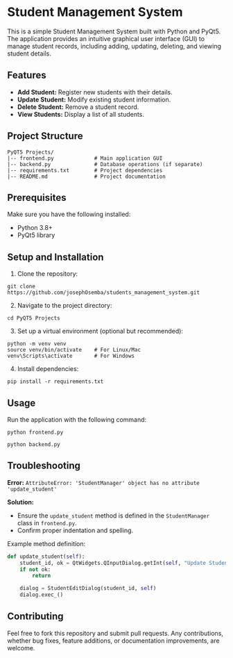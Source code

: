 # Student Management System

This is a simple Student Management System built with Python and PyQt5. The application provides an intuitive graphical user interface (GUI) to manage student records, including adding, updating, deleting, and viewing student details.

## Features

- **Add Student:** Register new students with their details.
- **Update Student:** Modify existing student information.
- **Delete Student:** Remove a student record.
- **View Students:** Display a list of all students.

## Project Structure

```
PyQT5 Projects/
|-- frontend.py             # Main application GUI
|-- backend.py              # Database operations (if separate)
|-- requirements.txt        # Project dependencies
|-- README.md               # Project documentation
```

## Prerequisites

Make sure you have the following installed:

- Python 3.8+
- PyQt5 library

## Setup and Installation

1. Clone the repository:

```
git clone https://github.com/josephOsemba/students_management_system.git
```

2. Navigate to the project directory:

```
cd PyQT5 Projects
```

3. Set up a virtual environment (optional but recommended):

```
python -m venv venv
source venv/bin/activate    # For Linux/Mac
venv\Scripts\activate       # For Windows
```

4. Install dependencies:

```
pip install -r requirements.txt
```

## Usage

Run the application with the following command:

```
python frontend.py
```
```
python backend.py
```
## Troubleshooting

**Error:** `AttributeError: 'StudentManager' object has no attribute 'update_student'`

**Solution:**

- Ensure the `update_student` method is defined in the `StudentManager` class in `frontend.py`.
- Confirm proper indentation and spelling.

Example method definition:

```python
def update_student(self):
    student_id, ok = QtWidgets.QInputDialog.getInt(self, "Update Student", "Enter Student ID:")
    if not ok:
        return

    dialog = StudentEditDialog(student_id, self)
    dialog.exec_()
```

## Contributing

Feel free to fork this repository and submit pull requests. Any contributions, whether bug fixes, feature additions, or documentation improvements, are welcome.


